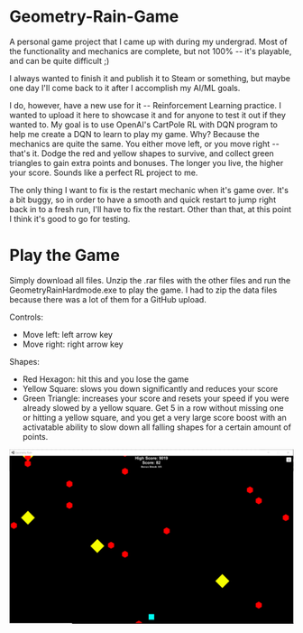 # Geometry-Rain-Game
A personal game project that I came up with during my undergrad.  Most of the functionality and mechanics are complete, but not 100% -- it's playable, and can be quite difficult ;)

I always wanted to finish it and publish it to Steam or something, but maybe one day I'll come back to it after I accomplish my AI/ML goals.

I do, however, have a new use for it -- Reinforcement Learning practice.  I wanted to upload it here to showcase it and for anyone to test it out if they wanted to. My goal is to use OpenAI's CartPole RL with DQN program to help me create a DQN to learn to play my game.  Why?  Because the mechanics are quite the same.  You either move left, or you move right -- that's it.  Dodge the red and yellow shapes to survive, and collect green triangles to gain extra points and bonuses.  The longer you live, the higher your score.  Sounds like a perfect RL project to me.

The only thing I want to fix is the restart mechanic when it's game over.  It's a bit buggy, so in order to have a smooth and quick restart to jump right back in to a fresh run, I'll have to fix the restart.  Other than that, at this point I think it's good to go for testing.

# Play the Game
Simply download all files.  Unzip the .rar files with the other files and run the GeometryRainHardmode.exe to play the game.  I had to zip the data files because there was a lot of them for a GitHub upload.

Controls:
 - Move left: left arrow key
 - Move right: right arrow key

Shapes:
 - Red Hexagon: hit this and you lose the game
 - Yellow Square: slows you down significantly and reduces your score
 - Green Triangle: increases your score and resets your speed if you were already slowed by a yellow square.  Get 5 in a row without missing one or hitting a yellow square, and you get a very large score boost with an activatable ability to slow down all falling shapes for a certain amount of points.
 
![Game Image](GR_Pic.png)
